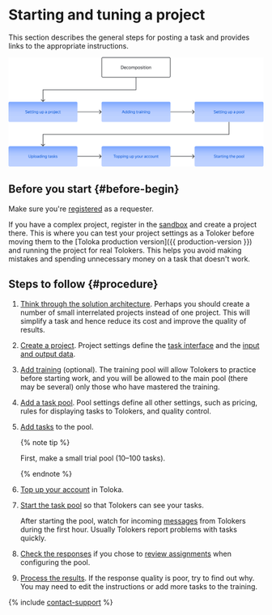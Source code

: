 # Starting and tuning a project

This section describes the general steps for posting a task and provides links to the appropriate instructions.

![](../_images/location-job/create-project-steps.svg)

## Before you start {#before-begin}

Make sure you're [registered](access.md) as a requester.

If you have a complex project, register in the [sandbox](sandbox.md) and create a project there. This is where you can test your project settings as a Toloker before moving them to the [Toloka production version]({{ production-version }}) and running the project for real Tolokers. This helps you avoid making mistakes and spending unnecessary money on a task that doesn't work.

## Steps to follow {#procedure}

1. [Think through the solution architecture](solution-architecture.md). Perhaps you should create a number of small interrelated projects instead of one project. This will simplify a task and hence reduce its cost and improve the quality of results.

1. [Create a project](project.md). Project settings define the [task interface](../../glossary.md#task-interface) and the [input and output data](../../glossary.md#input-output-data).

1. [Add training](train.md) (optional). The training pool will allow Tolokers to practice before starting work, and you will be allowed to the main pool (there may be several) only those who have mastered the training.

1. [Add a task pool](pool-main.md). Pool settings define all other settings, such as pricing, rules for displaying tasks to Tolokers, and quality control.

1. [Add tasks](pool.md) to the pool.

    {% note tip %}

    First, make a small trial pool (10–100 tasks).

    {% endnote %}

1. [Top up your account](refill.md) in Toloka.

1. [Start the task pool](pool-run-and-stop.md) so that Tolokers can see your tasks.

    After starting the pool, watch for incoming [messages](messaging.md) from Tolokers during the first hour. Usually Tolokers report problems with tasks quickly.

1. [Check the responses](accept.md) if you chose to [review assignments](../../glossary.md#assignment-review) when configuring the pool.

1. [Process the results](result-of-eval.md). If the response quality is poor, try to find out why. You may need to edit the instructions or add more tasks to the training.

{% include [contact-support](../_includes/contact-support.md) %}